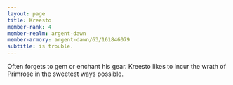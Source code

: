 ```yaml
---
layout: page
title: Kreesto
member-rank: 4
member-realm: argent-dawn
member-armory: argent-dawn/63/161846079
subtitle: is trouble.
---
```


Often forgets to gem or enchant his gear.  Kreesto likes to incur the wrath of Primrose in the sweetest ways possible.

